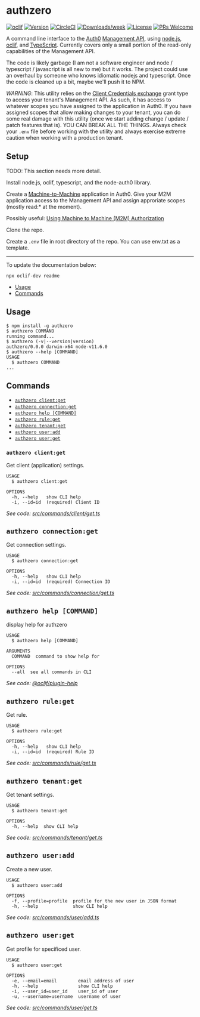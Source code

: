 # authzero

[![oclif](https://img.shields.io/badge/cli-oclif-brightgreen.svg)](https://oclif.io)
[![Version](https://img.shields.io/npm/v/authzero.svg)](https://npmjs.org/package/authzero)
[![CircleCI](https://circleci.com/gh/dmark/authzero/tree/master.svg?style=shield)](https://circleci.com/gh/dmark/authzero/tree/master)
[![Downloads/week](https://img.shields.io/npm/dw/authzero.svg)](https://npmjs.org/package/authzero)
[![License](https://img.shields.io/npm/l/authzero.svg)](https://github.com/dmark/authzero/blob/master/package.json)
[![PRs Welcome](https://img.shields.io/badge/PRs-welcome-brightgreen.svg?style=flat-square)](http://makeapullrequest.com)

A command line interface to the [Auth0](https://github.com/auth0) [Management
API](https://auth0.com/docs/api/management/v2), using [node.js](https://nodejs.org/en/), [oclif](https://oclif.io/), and
[TypeScript](https://www.typescriptlang.org/index.html). Currently covers only
a small portion of the read-only capabilities of the Management API.

The code is likely garbage (I am not a software engineer and node / typescript
/ javascript is all new to me) but it works. The project could use an overhaul
by someone who knows idiomatic nodejs and typescript. Once the code is cleaned
up a bit, maybe we'll push it to NPM.

*WARNING*: This utility relies on the [Client Credentials exchange](https://auth0.com/docs/api-auth/tutorials/adoption/client-credentials) grant type to access your tenant's Management API. As such,
it has access to whatever scopes you have assigned to the application in Auth0.
If you have assigned scopes that allow making changes to your tenant, you can
do some real damage with this utility (once we start adding change / update /
patch features that is). YOU CAN BREAK ALL THE THINGS. Always check your `.env`
file before working with the utility and always exercise extreme caution when
working with a production tenant.

## Setup

TODO: This section needs more detail.

Install node.js, oclif, typescript, and the node-auth0 library.

Create a [Machine-to-Machine](https://auth0.com/docs/applications/machine-to-machine) application in Auth0. Give
your M2M application access to the Management API and assign approriate scopes (mostly read:* at the moment).

Possibly useful: [Using Machine to Machine (M2M) Authorization](https://auth0.com/blog/using-m2m-authorization/)

Clone the repo.

Create a `.env` file in root directory of the repo. You can use env.txt as a template.

---
To update the documentation below:

    npx oclif-dev readme

<!-- toc -->
* [Usage](#usage)
* [Commands](#commands)
<!-- tocstop -->
## Usage
<!-- usage -->
```sh-session
$ npm install -g authzero
$ authzero COMMAND
running command...
$ authzero (-v|--version|version)
authzero/0.0.0 darwin-x64 node-v11.6.0
$ authzero --help [COMMAND]
USAGE
  $ authzero COMMAND
...
```
<!-- usagestop -->
## Commands
<!-- commands -->
* [`authzero client:get`](#authzero-clientget)
* [`authzero connection:get`](#authzero-connectionget)
* [`authzero help [COMMAND]`](#authzero-help-command)
* [`authzero rule:get`](#authzero-ruleget)
* [`authzero tenant:get`](#authzero-tenantget)
* [`authzero user:add`](#authzero-useradd)
* [`authzero user:get`](#authzero-userget)

### `authzero client:get`

Get client (application) settings.

```
USAGE
  $ authzero client:get

OPTIONS
  -h, --help   show CLI help
  -i, --id=id  (required) Client ID
```

_See code: [src/commands/client/get.ts](https://github.com/dmark/authzero/blob/v0.0.0/src/commands/client/get.ts)_

## `authzero connection:get`

Get connection settings.

```
USAGE
  $ authzero connection:get

OPTIONS
  -h, --help   show CLI help
  -i, --id=id  (required) Connection ID
```

_See code: [src/commands/connection/get.ts](https://github.com/dmark/authzero/blob/v0.0.0/src/commands/connection/get.ts)_

## `authzero help [COMMAND]`

display help for authzero

```
USAGE
  $ authzero help [COMMAND]

ARGUMENTS
  COMMAND  command to show help for

OPTIONS
  --all  see all commands in CLI
```

_See code: [@oclif/plugin-help](https://github.com/oclif/plugin-help/blob/v2.1.4/src/commands/help.ts)_

## `authzero rule:get`

Get rule.

```
USAGE
  $ authzero rule:get

OPTIONS
  -h, --help   show CLI help
  -i, --id=id  (required) Rule ID
```

_See code: [src/commands/rule/get.ts](https://github.com/dmark/authzero/blob/v0.0.0/src/commands/rule/get.ts)_

## `authzero tenant:get`

Get tenant settings.

```
USAGE
  $ authzero tenant:get

OPTIONS
  -h, --help  show CLI help
```

_See code: [src/commands/tenant/get.ts](https://github.com/dmark/authzero/blob/v0.0.0/src/commands/tenant/get.ts)_

## `authzero user:add`

Create a new user.

```
USAGE
  $ authzero user:add

OPTIONS
  -f, --profile=profile  profile for the new user in JSON format
  -h, --help             show CLI help
```

_See code: [src/commands/user/add.ts](https://github.com/dmark/authzero/blob/v0.0.0/src/commands/user/add.ts)_

## `authzero user:get`

Get profile for specificed user.

```
USAGE
  $ authzero user:get

OPTIONS
  -e, --email=email        email address of user
  -h, --help               show CLI help
  -i, --user_id=user_id    user_id of user
  -u, --username=username  username of user
```

_See code: [src/commands/user/get.ts](https://github.com/dmark/authzero/blob/v0.0.0/src/commands/user/get.ts)_
<!-- commandsstop -->
